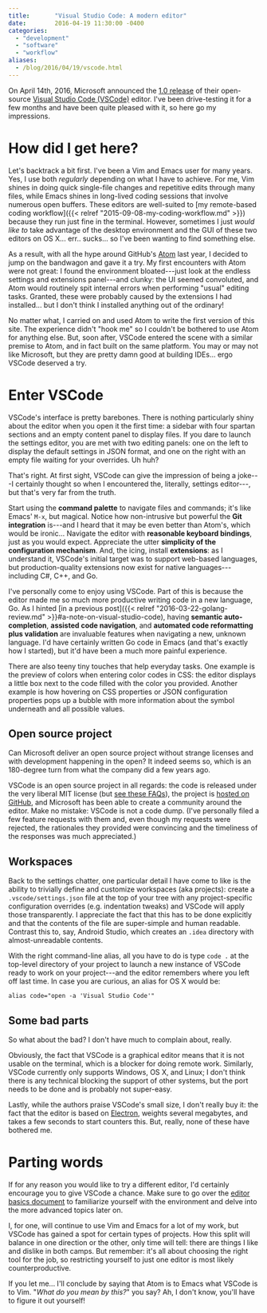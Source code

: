```yaml
---
title:       "Visual Studio Code: A modern editor"
date:        2016-04-19 11:30:00 -0400
categories:
  - "development"
  - "software"
  - "workflow"
aliases:
  - /blog/2016/04/19/vscode.html
---
```


On April 14th, 2016, Microsoft announced the [1.0 release](http://code.visualstudio.com/blogs/2016/04/14/vscode-1.0) of their open-source [Visual Studio Code (VSCode)](http://code.visualstudio.com) editor. I've been drive-testing it for a few months and have been quite pleased with it, so here go my impressions.

# How did I get here?

Let's backtrack a bit first. I've been a Vim and Emacs user for many years. Yes, I use both *regularly* depending on what I have to achieve. For me, Vim shines in doing quick single-file changes and repetitive edits through many files, while Emacs shines in long-lived coding sessions that involve numerous open buffers. These editors are well-suited to [my remote-based coding workflow]({{< relref "2015-09-08-my-coding-workflow.md" >}}) because they run just fine in the terminal. However, sometimes I just *would like to* take advantage of the desktop environment and the GUI of these two editors on OS X... err.. sucks... so I've been wanting to find something else.

As a result, with all the hype around GitHub's [Atom](http://atom.io/) last year, I decided to jump on the bandwagon and gave it a try. My first encounters with Atom were not great: I found the environment bloated---just look at the endless settings and extensions panel---and clunky: the UI seemed convoluted, and Atom would routinely spit internal errors when performing "usual" editing tasks. Granted, these were probably caused by the extensions I had installed... but I don't think I installed anything out of the ordinary!

No matter what, I carried on and used Atom to write the first version of this site. The experience didn't "hook me" so I couldn't be bothered to use Atom for anything else. But, soon after, VSCode entered the scene with a similar premise to Atom, and in fact built on the same platform. You may or may not like Microsoft, but they are pretty damn good at building IDEs... ergo VSCode deserved a try.

# Enter VSCode

VSCode's interface is pretty barebones. There is nothing particularly shiny about the editor when you open it the first time: a sidebar with four spartan sections and an empty content panel to display files. If you dare to launch the settings editor, you are met with two editing panels: one on the left to display the default settings in JSON format, and one on the right with an empty file waiting for your overrides. Uh huh?

That's right. At first sight, VSCode can give the impression of being a joke---I certainly thought so when I encountered the, literally, settings editor---, but that's very far from the truth. 

Start using the **command palette** to navigate files and commands; it's like Emacs' `M-x`, but magical. Notice how non-intrusive but powerful the **Git integration** is---and I heard that it may be even better than Atom's, which would be ironic... Navigate the editor with **reasonable keyboard bindings**, just as you would expect. Appreciate the utter **simplicity of the configuration mechanism**. And, the icing, install **extensions**: as I understand it, VSCode's initial target was to support web-based languages, but production-quality extensions now exist for native languages---including C#, C++, and Go.

I've personally come to enjoy using VSCode. Part of this is because the editor made me so much more productive writing code in a new language, Go. As I hinted [in a previous post]({{< relref "2016-03-22-golang-review.md" >}}#a-note-on-visual-studio-code), having **semantic auto-completion**, **assisted code navigation**, and **automated code reformatting plus validation** are invaluable features when navigating a new, unknown language. I'd have certainly written Go code in Emacs (and that's exactly how I started), but it'd have been a much more painful experience.

There are also teeny tiny touches that help everyday tasks. One example is the preview of colors when entering color codes in CSS: the editor displays a little box next to the code filled with the color you provided. Another example is how hovering on CSS properties or JSON configuration properties pops up a bubble with more information about the symbol underneath and all possible values.

## Open source project

Can Microsoft deliver an open source project without strange licenses and with development happening in the open? It indeed seems so, which is an 180-degree turn from what the company did a few years ago.

VSCode is an open source project in all regards: the code is released under the very liberal MIT license (but [see these FAQs](http://code.visualstudio.com/Docs/supporting/faq#_licensing)), the project is [hosted on GitHub](http://github.com/microsoft/vscode), and Microsoft has been able to create a community around the editor. Make no mistake: VSCode is not a code dump. (I've personally filed a few feature requests with them and, even though my requests were rejected, the rationales they provided were convincing and the timeliness of the responses was much appreciated.)

## Workspaces

Back to the settings chatter, one particular detail I have come to like is the ability to trivially define and customize workspaces (aka projects): create a `.vscode/settings.json` file at the top of your tree with any project-specific configuration overrides (e.g. indentation tweaks) and VSCode will apply those transparently. I appreciate the fact that this has to be done explicitly and that the contents of the file are super-simple and human readable. Contrast this to, say, Android Studio, which creates an `.idea` directory with almost-unreadable contents.

With the right command-line alias, all you have to do is type `code .` at the top-level directory of your project to launch a new instance of VSCode ready to work on your project---and the editor remembers where you left off last time. In case you are curious, an alias for OS X would be:

    alias code="open -a 'Visual Studio Code'"

## Some bad parts

So what about the bad? I don't have much to complain about, really.

Obviously, the fact that VSCode is a graphical editor means that it is not usable on the terminal, which is a blocker for doing remote work. Similarly, VSCode currently only supports Windows, OS X, and Linux; I don't think there is any technical blocking the support of other systems, but the port needs to be done and is probably not super-easy.

Lastly, while the authors praise VSCode's small size, I don't really buy it: the fact that the editor is based on [Electron](http://electron.atom.io/), weights several megabytes, and takes a few seconds to start counters this. But, really, none of these have bothered me.

# Parting words

If for any reason you would like to try a different editor, I'd certainly encourage you to give VSCode a chance. Make sure to go over the [editor basics document](https://code.visualstudio.com/docs/editor/codebasics) to familiarize yourself with the environment and delve into the more advanced topics later on.

I, for one, will continue to use Vim and Emacs for a lot of my work, but VSCode has gained a spot for certain types of projects. How this split will balance in one direction or the other, only time will tell: there are things I like and dislike in both camps. But remember: it's all about choosing the right tool for the job, so restricting yourself to just one editor is most likely counterproductive.

If you let me... I'll conclude by saying that Atom is to Emacs what VSCode is to Vim. "*What do you mean by this?*" you say? Ah, I don't know, you'll have to figure it out yourself!
